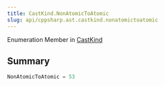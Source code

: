 ```yaml
---
title: CastKind.NonAtomicToAtomic
slug: api/cppsharp.ast.castkind.nonatomictoatomic
---
```

Enumeration Member in [CastKind](/api/cppsharp/ast/castkind)

## Summary



```csharp
NonAtomicToAtomic = 53
```

